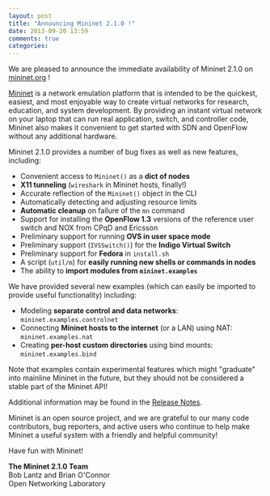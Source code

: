 ```yaml
---
layout: post
title: "Announcing Mininet 2.1.0 !"
date: 2013-09-20 13:59
comments: true
categories: 
---
```


We are pleased to announce the immediate availability of Mininet 2.1.0
on [mininet.org](http://mininet.org) !

[Mininet](http://mininet.org) is a network emulation platform that is intended
to be the quickest, easiest, and most enjoyable way to create virtual networks
for research, education, and system development.  By providing an instant
virtual network on your laptop that can run real application, switch, and
controller code, Mininet also makes it convenient to get started with SDN and
OpenFlow without any additional hardware.

Mininet 2.1.0 provides a number of bug fixes as well as
new features, including:

* Convenient access to `Mininet()` as a **dict of nodes**
* **X11 tunneling** (`wireshark` in Mininet hosts, finally!)
* Accurate reflection of the `Mininet()` object in the CLI
* Automatically detecting and adjusting resource limits
* **Automatic cleanup** on failure of the `mn` command
* Support for installing the **OpenFlow 1.3** versions of the reference
  user switch and NOX from CPqD and Ericsson
* Preliminary support for running **OVS in user space mode**
* Preliminary support (`IVSSwitch()`) for the **Indigo Virtual Switch**
* Preliminary support for **Fedora** in `install.sh`
* A script (`util/m`) for **easily running new shells or commands in nodes**
* The ability to **import modules from `mininet.examples`**

We have provided several new examples (which can easily be
imported to provide useful functionality) including:

* Modeling **separate control and data networks**: `mininet.examples.controlnet`
* Connecting **Mininet hosts to the internet** (or a LAN) using NAT: `mininet.examples.nat`
* Creating **per-host custom directories** using bind mounts: `mininet.examples.bind`

Note that examples contain experimental features which might
"graduate" into mainline Mininet in the future, but they should 
not be considered a stable part of the Mininet API!

Additional information may be found in the
[Release Notes](https://github.com/mininet/mininet/wiki/Mininet-2.1.0-Release-Notes).

Mininet is an open source project, and we are grateful to our many code
contributors, bug reporters, and active users who continue to help make Mininet
a useful system with a friendly and helpful community!

Have fun with Mininet!

**The Mininet 2.1.0 Team**<br>
Bob Lantz and Brian O'Connor<br>
Open Networking Laboratory


